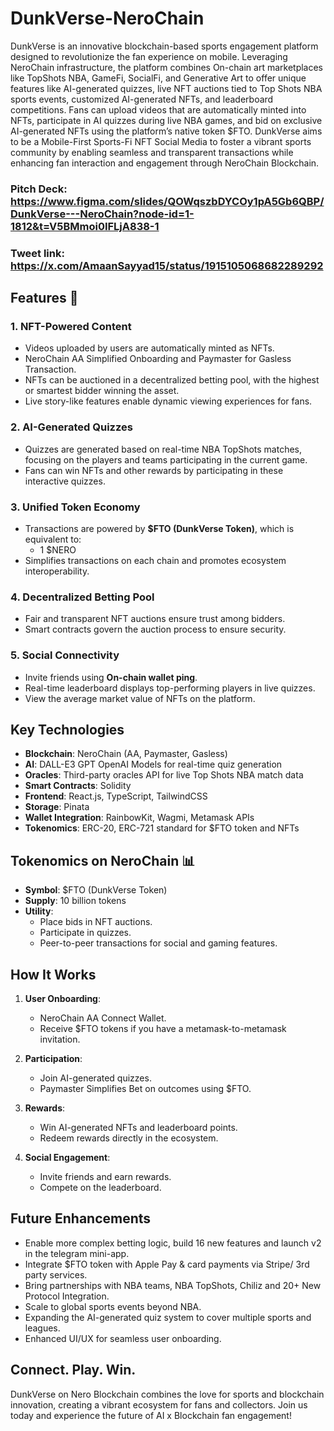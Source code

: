 # DunkVerse-NeroChain

DunkVerse is an innovative blockchain-based sports engagement platform designed to revolutionize the fan experience on mobile. Leveraging NeroChain infrastructure, the platform combines On-chain art marketplaces like TopShots NBA, GameFi, SocialFi, and Generative Art to offer unique features like AI-generated quizzes, live NFT auctions tied to Top Shots NBA sports events, customized AI-generated NFTs, and leaderboard competitions. Fans can upload videos that are automatically minted into NFTs, participate in AI quizzes during live NBA games, and bid on exclusive AI-generated NFTs using the platform’s native token $FTO. DunkVerse aims to be a Mobile-First Sports-Fi NFT Social Media to foster a vibrant sports community by enabling seamless and transparent transactions while enhancing fan interaction and engagement through NeroChain Blockchain.

### Pitch Deck: https://www.figma.com/slides/QOWqszbDYCOy1pA5Gb6QBP/DunkVerse---NeroChain?node-id=1-1812&t=V5BMmoi0IFLjA838-1

### Tweet link: https://x.com/AmaanSayyad15/status/1915105068682289292

## Features 🚀

### 1. **NFT-Powered Content**
- Videos uploaded by users are automatically minted as NFTs.
- NeroChain AA Simplified Onboarding and Paymaster for Gasless Transaction.
- NFTs can be auctioned in a decentralized betting pool, with the highest or smartest bidder winning the asset.
- Live story-like features enable dynamic viewing experiences for fans.

### 2. **AI-Generated Quizzes**
- Quizzes are generated based on real-time NBA TopShots matches, focusing on the players and teams participating in the current game.
- Fans can win NFTs and other rewards by participating in these interactive quizzes.

### 3. **Unified Token Economy**
- Transactions are powered by **$FTO (DunkVerse Token)**, which is equivalent to:
  - 1 $NERO
- Simplifies transactions on each chain and promotes ecosystem interoperability.

### 4. **Decentralized Betting Pool**
- Fair and transparent NFT auctions ensure trust among bidders.
- Smart contracts govern the auction process to ensure security.

### 5. **Social Connectivity**
- Invite friends using **On-chain wallet ping**.
- Real-time leaderboard displays top-performing players in live quizzes.
- View the average market value of NFTs on the platform.

## Key Technologies

- **Blockchain**: NeroChain (AA, Paymaster, Gasless)
- **AI**: DALL-E3 GPT OpenAI Models for real-time quiz generation
- **Oracles**: Third-party oracles API for live Top Shots NBA match data
- **Smart Contracts**: Solidity
- **Frontend**: React.js, TypeScript, TailwindCSS
- **Storage**: Pinata
- **Wallet Integration**: RainbowKit, Wagmi, Metamask APIs
- **Tokenomics**: ERC-20, ERC-721 standard for $FTO token and NFTs

## Tokenomics on NeroChain 📊

- **Symbol**: $FTO (DunkVerse Token)
- **Supply**: 10 billion tokens
- **Utility**:
  - Place bids in NFT auctions.
  - Participate in quizzes.
  - Peer-to-peer transactions for social and gaming features.

## How It Works

1. **User Onboarding**:
   - NeroChain AA Connect Wallet.
   - Receive $FTO tokens if you have a metamask-to-metamask invitation.

2. **Participation**:
   - Join AI-generated quizzes.
   - Paymaster Simplifies Bet on outcomes using $FTO.

3. **Rewards**:
   - Win AI-generated NFTs and leaderboard points.
   - Redeem rewards directly in the ecosystem.

4. **Social Engagement**:
   - Invite friends and earn rewards.
   - Compete on the leaderboard.

## **Future Enhancements**
- Enable more complex betting logic, build 16 new features and launch v2 in the telegram mini-app.
- Integrate $FTO token with Apple Pay & card payments via Stripe/ 3rd party services.
- Bring partnerships with NBA teams, NBA TopShots, Chiliz and 20+ New Protocol Integration.
- Scale to global sports events beyond NBA.
- Expanding the AI-generated quiz system to cover multiple sports and leagues.
- Enhanced UI/UX for seamless user onboarding.

## Connect. Play. Win.

DunkVerse on Nero Blockchain combines the love for sports and blockchain innovation, creating a vibrant ecosystem for fans and collectors. Join us today and experience the future of AI x Blockchain fan engagement!
